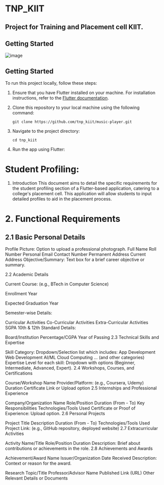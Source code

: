 # TNP_KIIT
## Project for Training and Placement cell KIIT.

## Getting Started

![image](https://github.com/Vaibhavyadav350/tnp_kiit/assets/105127780/7879dcec-4f38-45b7-ab82-1320fa45dc98)
## Getting Started

To run this project locally, follow these steps:

1. Ensure that you have Flutter installed on your machine. For installation instructions, refer to the [Flutter documentation](https://flutter.dev/docs/get-started/install).

2. Clone this repository to your local machine using the following command:

   ```shell
   git clone https://github.com/tnp_kiit/music-player.git
3. Navigate to the project directory:
   ```shell 
   cd tnp_kiit
   ```
4. Run the app using Flutter:

# Student Profiling:
1. Introduction
This document aims to detail the specific requirements for the student profiling section of a Flutter-based application, catering to a college's placement cell.
This application will allow students to input detailed profiles to aid in the placement process.


# 2. Functional Requirements

## 2.1 Basic Personal Details
Profile Picture: Option to upload a professional photograph.
Full Name
Roll Number
Personal Email
Contact Number
Permanent Address
Current Address
Objective/Summary: Text box for a brief career objective or summary.

2.2 Academic Details

Current Course: (e.g., BTech in Computer Science)

Enrollment Year

Expected Graduation Year

Semester-wise Details:

Curricular Activities
Co-Curricular Activities
Extra-Curricular Activities
SGPA
10th & 12th Standard Details:

Board/Institution
Percentage/CGPA
Year of Passing
2.3 Technical Skills and Expertise

Skill Category: Dropdown/Selection list which includes:
App Development
Web Development
AI/ML
Cloud Computing
... (and other categories)
Expertise Level for each skill: Dropdown with options (Beginner, Intermediate, Advanced, Expert).
2.4 Workshops, Courses, and Certifications

Course/Workshop Name
Provider/Platform: (e.g., Coursera, Udemy)
Duration
Certificate Link or Upload option
2.5 Internships and Professional Experience

Company/Organization Name
Role/Position
Duration (From - To)
Key Responsibilities
Technologies/Tools Used
Certificate or Proof of Experience: Upload option.
2.6 Personal Projects

Project Title
Description
Duration (From - To)
Technologies/Tools Used
Project Link: (e.g., GitHub repository, deployed website)
2.7 Extracurricular Activities

Activity Name/Title
Role/Position
Duration
Description: Brief about contributions or achievements in the role.
2.8 Achievements and Awards

Achievement/Award Name
Issuer/Organization
Date Received
Description: Context or reason for the award.

Research Topic/Title
Professor/Advisor Name
Published Link (URL)
Other Relevant Details or Documents
